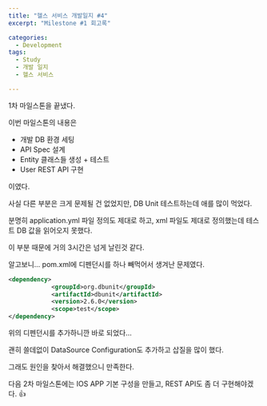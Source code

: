 ```yaml
---
title: "헬스 서비스 개발일지 #4"
excerpt: "Milestone #1 회고록"

categories:
  - Development
tags:
  - Study
  - 개발 일지
  - 헬스 서비스

---
```




1차 마일스톤을 끝냈다.

이번 마일스톤의 내용은

* 개발 DB 환경 세팅
* API Spec 설계
* Entity 클래스들 생성 + 테스트
* User REST API 구현

이였다.



사실 다른 부분은 크게 문제될 건 없었지만, DB Unit 테스트하는데 애를 많이 먹었다.

분명히 application.yml 파일 정의도 제대로 하고, xml 파일도 제대로 정의했는데 테스트 DB 값을 읽어오지 못했다.

이 부분 때문에 거의 3시간은 넘게 날린것 같다.



알고보니... pom.xml에 디펜던시를 하나 빼먹어서 생겨난 문제였다.

``` xml
<dependency>
			<groupId>org.dbunit</groupId>
			<artifactId>dbunit</artifactId>
			<version>2.6.0</version>
			<scope>test</scope>
</dependency>
```



위의 디펜던시를 추가하니깐 바로 되었다...

괜히 쓸데없이 DataSource Configuration도 추가하고 삽질을 많이 했다.

그래도 원인을 찾아서 해결했으니 만족한다.



다음 2차 마일스톤에는 IOS APP 기본 구성을 만들고, REST API도 좀 더 구현해야겠다. :+1: